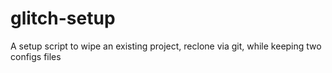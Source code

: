 # glitch-setup
A setup script to wipe an existing project, reclone via git, while keeping two configs files

